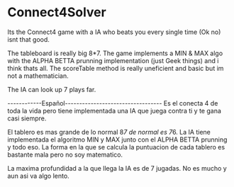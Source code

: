# Connect4Solver
Its the Connect4 game with a IA who beats you every single time (Ok no) isnt that good. 

The tableboard is really big 8*7. The game implements a MIN & MAX algo with the 
ALPHA BETTA prunning implementation (just Geek things) and i think thats all. 
The scoreTable method is really uneficient and basic but im not a mathematician.

The IA can look up 7 plays far. 


------------Español----------------------------------
Es el conecta 4 de toda la vida pero tiene implementada una IA que juega contra ti y te gana casi siempre.

El tablero es mas grande de lo normal 8*7 de normal es 7*6. La IA tiene implementada el algoritmo MIN y MAX junto
con el ALPHA BETTA prunning y todo eso.
La forma en la que se calcula la puntuacion de cada tablero es bastante mala pero no soy matematico.

La maxima profundidad a la que llega la IA es de 7 jugadas. No es mucho y aun asi va algo lento.
